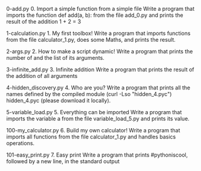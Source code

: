0-add.py	0. Import a simple function from a simple file	Write a program that imports the function def add(a, b): from the file add_0.py and prints the result of the addition 1 + 2 = 3

1-calculation.py   1. My first toolbox!	    Write a program that imports functions from the file calculator_1.py, does some Maths, and prints the result.

2-args.py	   2. How to make a script dynamic! Write a program that prints the number of and the list of its arguments.

3-infinite_add.py  3. Infinite addition	   Write a program that prints the result of the addition of all arguments

4-hidden_discovery.py 4. Who are you?	   Write a program that prints all the names defined by the compiled module (curl -Lso "hidden_4.pyc") hidden_4.pyc (please download it locally).

5-variable_load.py    5. Everything can be imported	   Write a program that imports the variable a from the file variable_load_5.py and prints its value.

100-my_calculator.py  6. Build my own calculator!	   Write a program that imports all functions from the file calculator_1.py and handles basics operations.

101-easy_print.py     7. Easy print   Write a program that prints #pythoniscool, followed by a new line, in the standard output
